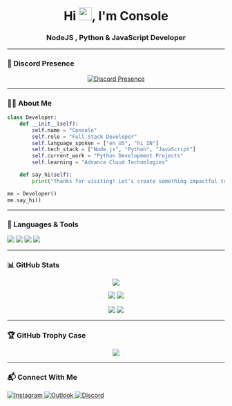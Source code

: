 <h1 align="center">Hi <img src="https://media.giphy.com/media/hvRJCLFzcasrR4ia7z/giphy.gif" width="30px">, I'm Console</h1>
<h3 align="center">NodeJS , Python & JavaScript Developer</h3>

---

### 💬 Discord Presence

<p align="center">
  <a href="https://discord.com/users/901487880067776524" target="_blank">
    <img src="https://lanyard.cnrad.dev/api/901487880067776524?theme=dark&animated=true&hideDiscrim=true&idleMessage=DND%20Mode%20Enabled" alt="Discord Presence" />
  </a>
</p>

---

### 👨‍💻 About Me

```py
class Developer:
    def __init__(self):
        self.name = "Console"
        self.role = "Full Stack Developer"
        self.language_spoken = ["en_US", "hi_IN"]
        self.tech_stack = ["Node.js", "Python", "JavaScript"]
        self.current_work = "Python Development Projects"
        self.learning = "Advance Cloud Technologies"

    def say_hi(self):
        print("Thanks for visiting! Let's create something impactful together 🚀")

me = Developer()
me.say_hi()
```

---

### 🚀 Languages & Tools

<p align="left">
  <img src="https://img.shields.io/badge/Node.js-339933?style=for-the-badge&logo=nodedotjs&logoColor=white" />
  <img src="https://img.shields.io/badge/Python-3776AB?style=for-the-badge&logo=python&logoColor=white" />
  <img src="https://img.shields.io/badge/JavaScript-F7DF1E?style=for-the-badge&logo=javascript&logoColor=black" />
  <img src="https://img.shields.io/badge/MongoDB-4EA94B?style=for-the-badge&logo=mongodb&logoColor=white" />
</p>

---

### 📊 GitHub Stats

<p align="center">
  <img src="https://github-profile-summary-cards.vercel.app/api/cards/profile-details?username=yup-console&theme=tokyonight" />
</p>

<p align="center">
  <img src="https://github-profile-summary-cards.vercel.app/api/cards/stats?username=yup-console&theme=tokyonight" />
  <img src="https://github-profile-summary-cards.vercel.app/api/cards/productive-time?username=yup-console&theme=tokyonight&utcOffset=+5.5" />
</p>

<p align="center">
  <img src="https://github-profile-summary-cards.vercel.app/api/cards/repos-per-language?username=yup-console&theme=tokyonight" />
  <img src="https://github-profile-summary-cards.vercel.app/api/cards/most-commit-language?username=yup-console&theme=tokyonight" />
</p>

---

### 🏆 GitHub Trophy Case

<p align="center">
  <img src="https://github-profile-trophy.vercel.app/?username=yup-console&theme=monokai&no-frame=true&margin-w=10" />
</p>

---

### 📬 Connect With Me

<p align="left">
  <a href="https://instagram.com/console.fy" target="_blank">
    <img src="https://img.shields.io/badge/Instagram-E4405F?style=for-the-badge&logo=instagram&logoColor=white" alt="Instagram"/>
  </a>
  <a href="mailto:consoledev@outlook.com" target="_blank">
    <img src="https://img.shields.io/badge/Outlook-0078D4?style=for-the-badge&logo=microsoft-outlook&logoColor=white" alt="Outlook"/>
  </a>
  <a href="https://discord.com/users/901487880067776524" target="_blank">
    <img src="https://img.shields.io/badge/Discord-5865F2?style=for-the-badge&logo=discord&logoColor=white" alt="Discord"/>
  </a>
</p>

